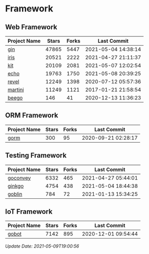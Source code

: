 # Framework

## Web Framework
| Project Name | Stars | Forks | Last Commit |
| ------------ | ----- | ----- | ----------- |
| [gin](https://github.com/gin-gonic/gin) | 47865 | 5447 | 2021-05-04 14:38:14 |
| [iris](https://github.com/kataras/iris) | 20521 | 2222 | 2021-04-27 21:11:37 |
| [kit](https://github.com/go-kit/kit) | 20109 | 2081 | 2021-05-07 12:02:54 |
| [echo](https://github.com/labstack/echo) | 19763 | 1750 | 2021-05-08 20:39:25 |
| [revel](https://github.com/revel/revel) | 12249 | 1398 | 2020-07-12 05:57:36 |
| [martini](https://github.com/go-martini/martini) | 11249 | 1121 | 2017-01-21 21:58:54 |
| [beego](https://github.com/astaxie/beego) | 146 | 41 | 2020-12-13 11:36:23 |

## ORM Framework
| Project Name | Stars | Forks | Last Commit |
| ------------ | ----- | ----- | ----------- |
| [gorm](https://github.com/jinzhu/gorm) | 300 | 95 | 2020-09-21 02:28:17 |

## Testing Framework
| Project Name | Stars | Forks | Last Commit |
| ------------ | ----- | ----- | ----------- |
| [goconvey](https://github.com/smartystreets/goconvey) | 6332 | 465 | 2021-04-27 05:44:01 |
| [ginkgo](https://github.com/onsi/ginkgo) | 4754 | 438 | 2021-05-04 18:44:38 |
| [goblin](https://github.com/franela/goblin) | 784 | 72 | 2021-01-13 15:34:25 |

## IoT Framework
| Project Name | Stars | Forks | Last Commit |
| ------------ | ----- | ----- | ----------- |
| [gobot](https://github.com/hybridgroup/gobot) | 7142 | 895 | 2020-12-01 09:54:44 |

*Update Date: 2021-05-09T19:00:56*